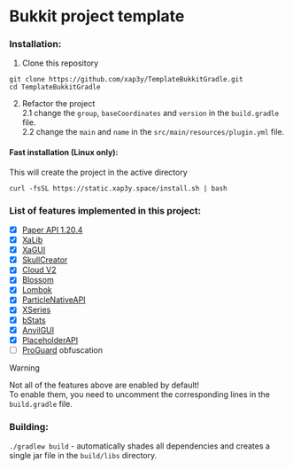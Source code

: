 # Bukkit project template

### Installation:

1. Clone this repository
```shell
git clone https://github.com/xap3y/TemplateBukkitGradle.git
cd TemplateBukkitGradle
```
2. Refactor the project \
    2.1 change the `group`, `baseCoordinates` and `version` in the `build.gradle` file. \
    2.2 change the `main` and `name` in the `src/main/resources/plugin.yml` file.

#### Fast installation (Linux only):

This will create the project in the active directory

```shell
curl -fsSL https://static.xap3y.space/install.sh | bash
```

### List of features implemented in this project:

- [x] [Paper API 1.20.4](https://jd.papermc.io/paper/1.20.4/)
- [x] [XaLib](https://xalib.xap3y.eu/)
- [x] [XaGUI](https://xagui.xap3y.eu/docs)
- [x] [SkullCreator](https://skullcreator.xap3y.eu)
- [x] [Cloud V2](https://cloud.incendo.org/minecraft/paper/)
- [x] [Blossom](https://blossom.kyori.net)
- [x] [Lombok](https://projectlombok.org/)
- [x] [ParticleNativeAPI](https://github.com/Fierioziy/ParticleNativeAPI)
- [x] [XSeries](https://www.spigotmc.org/threads/xseries-xmaterial-xparticle-xsound-xpotion-titles-actionbar-etc.378136/)
- [x] [bStats](https://bstats.org/)
- [x] [AnvilGUI](https://github.com/WesJD/AnvilGUI)
- [x] [PlaceholderAPI](https://wiki.placeholderapi.com/developers/using-placeholderapi/)
- [ ] [ProGuard](https://www.guardsquare.com/proguard) obfuscation

> [!WARNING]  
> Not all of the features above are enabled by default! \
> To enable them, you need to uncomment the corresponding lines in the `build.gradle` file.


### Building:

`./gradlew build` - automatically shades all dependencies and creates a single jar file in the `build/libs` directory.